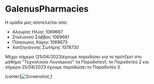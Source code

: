 # GalenusPharmacies
Η ομάδα μας αποτελείται από:
- Αλευράς Ηλίας 1069667
- Στυλιανού Σάββας 1069661
- Πίσσουρος Χάρης 1069673
- Χατζηγιάννης Σωτήρης 1078730



Μέχρι σήμερα (25/04/2023)έχουμε παραδόσει για το πρότζεκτ στο μάθημα "Tεχνολογία Λογισμικού" τα Παραδοτέο1, το Παραδοτέο 2 και σήμερα 25/04/2023 
έχουμε παραδώσει το Παραδοτέο 3.

[center]![Screenshot_1](https://user-images.githubusercontent.com/128754241/234222399-922c10c2-5f0e-476a-990e-7b28f1bd7629.jpg)
